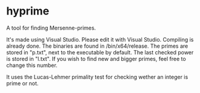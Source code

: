 # hyprime
A tool for finding Mersenne-primes.

It's made using Visual Studio. Please edit it with Visual Studio.
Compiling is already done. The binaries are found in /bin/x64/release.
The primes are stored in "p.txt", next to the executable by default.
The last checked power is stored in "l.txt". If you wish to find new and bigger primes, feel free to change this number.

It uses the Lucas-Lehmer primality test for checking wether an integer is prime or not. 
